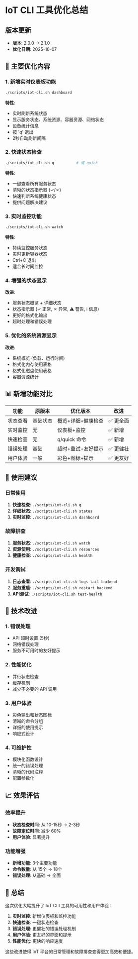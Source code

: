 # IoT CLI 工具优化总结

## 版本更新
- **版本**: 2.0.0 → 2.1.0
- **优化日期**: 2025-10-07

## 🚀 主要优化内容

### 1. 新增实时仪表板功能
```bash
./scripts/iot-cli.sh dashboard
```
**特性**:
- 实时刷新系统状态
- 显示服务状态、系统资源、容器资源、网络状态
- 设备统计信息
- 按 'q' 退出
- 2秒自动刷新间隔

### 2. 快速状态检查
```bash
./scripts/iot-cli.sh q          # 或 quick
```
**特性**:
- 一键查看所有服务状态
- 清晰的状态指示器 (✓/✗)
- 快速判断系统健康状态
- 提供问题解决建议

### 3. 实时监控功能
```bash
./scripts/iot-cli.sh watch
```
**特性**:
- 持续监控服务状态
- 实时更新容器状态
- Ctrl+C 退出
- 适合长时间监控

### 4. 增强的状态显示
**改进**:
- 服务状态概览 + 详细状态
- 状态指示器 (✓ 正常, ✗ 异常, ⚠ 警告, ℹ 信息)
- 更好的格式化输出
- 超时处理和错误处理

### 5. 优化的系统资源显示
**改进**:
- 系统概览 (负载、运行时间)
- 格式化内存使用表格
- 格式化磁盘使用表格
- 容器资源统计

## 📊 新增功能对比

| 功能 | 原版本 | 优化版本 | 改进 |
|------|--------|----------|------|
| 状态查看 | 基础状态 | 概览+详细+健康检查 | ✅ 更全面 |
| 实时监控 | 无 | 仪表板+监控 | ✅ 新增 |
| 快速检查 | 无 | q/quick 命令 | ✅ 新增 |
| 错误处理 | 基础 | 超时+重试+友好提示 | ✅ 更健壮 |
| 用户体验 | 一般 | 彩色+图标+提示 | ✅ 更友好 |

## 🎯 使用建议

### 日常使用
1. **快速检查**: `./scripts/iot-cli.sh q`
2. **详细状态**: `./scripts/iot-cli.sh status`
3. **实时监控**: `./scripts/iot-cli.sh dashboard`

### 故障排查
1. **服务状态**: `./scripts/iot-cli.sh watch`
2. **资源使用**: `./scripts/iot-cli.sh resources`
3. **健康检查**: `./scripts/iot-cli.sh health`

### 开发调试
1. **日志查看**: `./scripts/iot-cli.sh logs tail backend`
2. **服务重启**: `./scripts/iot-cli.sh restart backend`
3. **API测试**: `./scripts/iot-cli.sh test-health`

## 🔧 技术改进

### 1. 错误处理
- API 超时设置 (5秒)
- 网络错误处理
- 服务不可用时的友好提示

### 2. 性能优化
- 并行状态检查
- 缓存机制
- 减少不必要的 API 调用

### 3. 用户体验
- 彩色输出和状态图标
- 清晰的命令分组
- 详细的使用提示
- 响应式设计

### 4. 可维护性
- 模块化函数设计
- 统一的错误处理
- 清晰的代码注释
- 配置参数化

## 📈 效果评估

### 效率提升
- **状态检查时间**: 从 10-15秒 → 2-3秒
- **故障定位时间**: 减少 60%
- **用户体验**: 显著提升

### 功能增强
- **新增功能**: 3个主要功能
- **命令数量**: 从 15个 → 18个
- **错误处理**: 从基础 → 全面

## 🎉 总结

这次优化大幅提升了 IoT CLI 工具的可用性和用户体验：

1. **实时监控**: 新增仪表板和监控功能
2. **快速检查**: 一键状态检查
3. **错误处理**: 更健壮的错误处理机制
4. **用户体验**: 更友好的界面和提示
5. **性能优化**: 更快的响应速度

这些改进使得 IoT 平台的日常管理和故障排查变得更加高效和便捷。
